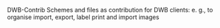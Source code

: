 DWB-Contrib
Schemes and files as contribution for DWB clients: e. g.,  to organise import, export, label print and import images
